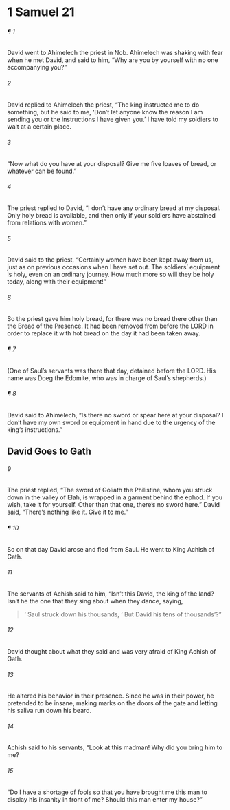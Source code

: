 # 1 Samuel 21
###### ¶ 1
 David went to Ahimelech the priest in Nob. Ahimelech was shaking with fear when he met David, and said to him, “Why are you by yourself with no one accompanying you?”
###### 2
David replied to Ahimelech the priest, “The king instructed me to do something, but he said to me, ‘Don’t let anyone know the reason I am sending you or the instructions I have given you.’ I have told my soldiers to wait at a certain place.
###### 3
“Now what do you have at your disposal? Give me five loaves of bread, or whatever can be found.”
###### 4
The priest replied to David, “I don’t have any ordinary bread at my disposal. Only holy bread is available, and then only if your soldiers have abstained from relations with women.”
###### 5
David said to the priest, “Certainly women have been kept away from us, just as on previous occasions when I have set out. The soldiers’ equipment is holy, even on an ordinary journey. How much more so will they be holy today, along with their equipment!”
###### 6
So the priest gave him holy bread, for there was no bread there other than the Bread of the Presence. It had been removed from before the LORD in order to replace it with hot bread on the day it had been taken away.
###### ¶ 7
(One of Saul’s servants was there that day, detained before the LORD. His name was Doeg the Edomite, who was in charge of Saul’s shepherds.)
###### ¶ 8
David said to Ahimelech, “Is there no sword or spear here at your disposal? I don’t have my own sword or equipment in hand due to the urgency of the king’s instructions.”
## David Goes to Gath
###### 9
The priest replied, “The sword of Goliath the Philistine, whom you struck down in the valley of Elah, is wrapped in a garment behind the ephod. If you wish, take it for yourself. Other than that one, there’s no sword here.” David said, “There’s nothing like it. Give it to me.”
###### ¶ 10
So on that day David arose and fled from Saul. He went to King Achish of Gath.
###### 11
The servants of Achish said to him, “Isn’t this David, the king of the land? Isn’t he the one that they sing about when they dance, saying,
>  ‘ Saul struck down his thousands,
>  ‘ But David his tens of thousands’?”
###### 12
David thought about what they said and was very afraid of King Achish of Gath.
###### 13
He altered his behavior in their presence. Since he was in their power, he pretended to be insane, making marks on the doors of the gate and letting his saliva run down his beard.
###### 14
Achish said to his servants, “Look at this madman! Why did you bring him to me?
###### 15
“Do I have a shortage of fools so that you have brought me this man to display his insanity in front of me? Should this man enter my house?”

